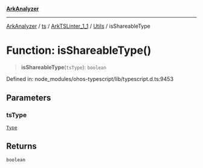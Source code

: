 [**ArkAnalyzer**](../../../../../../../../README.md)

***

[ArkAnalyzer](../../../../../../../../globals.md) / [ts](../../../../../README.md) / [ArkTSLinter\_1\_1](../../../README.md) / [Utils](../README.md) / isShareableType

# Function: isShareableType()

> **isShareableType**(`tsType`): `boolean`

Defined in: node\_modules/ohos-typescript/lib/typescript.d.ts:9453

## Parameters

### tsType

[`Type`](../../../../../interfaces/Type.md)

## Returns

`boolean`
